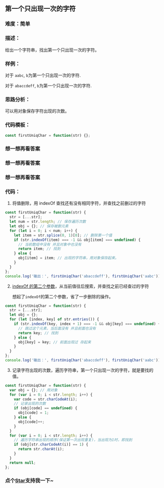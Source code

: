 ## 第一个只出现一次的字符

### 难度：简单

### 描述：

给出一个字符串，找出第一个只出现一次的字符。

### 样例：

对于 `aabc`, `b`为第一个只出现一次的字符.

对于 `abaccdeff`, `b`为第一个只出现一次的字符.

### 思路分析：

可以用对象保存字符出现的次数。

### 代码模板：

```js
const firstUniqChar = function(str) {};
```

### 想一想再看答案

### 想一想再看答案

### 想一想再看答案

### 代码：

1. 将值删除，用 indexOf 查找还有没有相同字符，并查找之前删过的字符

```js
const firstUniqChar = function(str) {
  str = [...str];
  let num = str.length; // 保存遍历次数
  let obj = {}; // 保存被删元素
  for (let i = 0; i < num; i++) {
    let item = str.splice(0, 1)[0]; // 删除第一个值
    if (str.indexOf(item) === -1 && obj[item] === undefined) {
      // 当前数组中没有 并且对象中也没有
      return item; // 找到
    } else {
      obj[item] = item; // 出现的字符串，用对象保存起来。
    }
  }
};
console.log('输出：', firstUniqChar('abaccdeff'), firstUniqChar('aabc'));
```

2. [indexOf 的第二个参数](https://developer.mozilla.org/zh-CN/docs/Web/JavaScript/Reference/Global_Objects/Array/indexOf#%E5%8F%82%E6%95%B0)，从当前值往后搜索，并查找之前已经查过的字符

   想起了`indexOf`的第二个参数，省了一步删除的操作。

```js
const firstUniqChar = function(str) {
  str = [...str];
  let obj = {};
  for (let [index, key] of str.entries()) {
    if (str.indexOf(key, index + 1) === -1 && obj[key] === undefined) {
      // 跳过这个元素，当后面没有 并且前面也没有
      return key; // 找到
    } else {
      obj[key] = key; // 前面出现过 存起来
    }
  }
};
console.log('输出：', firstUniqChar('abaccdeff'), firstUniqChar('aabc'));
```

3. 记录字符出现的次数，遍历字符串，第一个只出现一次的字符，就是要找的值。

```js
const firstUniqChar = function(str) {
  var obj = {}; // 用对象
  for (var i = 0; i < str.length; i++) {
    var code = str.charCodeAt(i);
    // 记录出现的次数
    if (obj[code] == undefined) {
      obj[code] = 1;
    } else {
      obj[code]++;
    }
  }
  for (var i = 0; i < str.length; i++) {
    // 遍历字符串出现的顺序(保证第一次出现重复)，当出现为1时，即找到
    if (obj[str.charCodeAt(i)] == 1) {
      return str.charAt(i);
    }
  }
  return null;
};
```
<!-- 特殊字符串：用于修改/删除markdown的结尾提示语-OBKoro1 -->
### 点个[Star](https://github.com/OBKoro1/Brush_algorithm)支持我一下~

